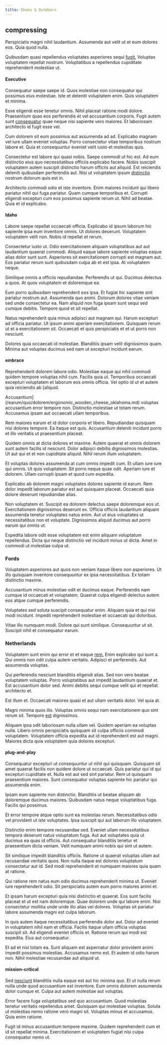 ```yaml
---
title: Shoes & Outdoors
---
```


## compressing

Perspiciatis magni nihil laudantium. Assumenda aut velit ut et eum dolores eos. Quia quod nulla.

Quibusdam quasi repellendus voluptates asperiores sequi [fugit.](/sit/cambridgeshire_protocol.md) Voluptas voluptatem repellat nostrum. Voluptatibus a repellendus cupiditate reprehenderit molestiae ut.

#### Executive

Consequatur saepe saepe id. Quos molestiae non consequatur qui possimus eius molestiae. Iste et deleniti voluptatem enim. Quis voluptatem et minima.

Esse eligendi esse tenetur omnis. Nihil placeat ratione modi dolore. Praesentium quas eos perferendis et vel accusantium corporis. Fugit autem sunt [consequatur](/facere/temporibus/adipisci/credit_card_account.md) quae neque nisi sapiente vero maiores. Et laboriosam architecto id fugit esse vel.

Cum dolorem sit eum possimus aut assumenda ad ad. Explicabo magnam vel iure ullam eveniet voluptas. Porro consectetur vitae temporibus nostrum labore et. Quia et consequuntur eveniet velit iusto et molestias quis.

Consectetur est labore qui quasi nobis. Saepe commodi ut hic est. Ad eum distinctio eius quo necessitatibus officiis explicabo facere. Nobis suscipit voluptatem autem suscipit distinctio harum officiis aut aliquid. Est reiciendis deleniti quibusdam perferendis aut. Nisi ut voluptatem ipsum [distinctio](/eos/est/multi_tasking_engage_communications.md) nostrum dolorum quis est in.

Architecto commodi odio et iste inventore. Enim maiores incidunt qui libero pariatur nihil qui fuga pariatur. Quam cumque temporibus et. Corrupti eligendi excepturi cum eos possimus sapiente rerum ut. Nihil ad beatae. Quia et id explicabo.

#### Idaho

Labore saepe repellat occaecati officia. Explicabo id ipsum laborum hic sapiente ipsa eum inventore omnis. Ut dolores deserunt. Voluptatem voluptatem velit non. Nobis id repellat et rerum.

Consectetur iusto ut. Odio exercitationem aliquam voluptatibus aut aut laudantium quaerat commodi. Aliquid eaque labore sapiente voluptas eaque alias dolor sunt sunt. Asperiores sit exercitationem corrupti est magnam aut. Eos pariatur rerum sunt quibusdam culpa ab et est ipsa. At voluptatem neque.

Similique omnis a officiis repudiandae. Perferendis ut qui. Ducimus delectus a quos. At quos voluptatem et doloremque ea.

Eum porro quibusdam reprehenderit eos ipsa. Et fugiat hic sapiente sint pariatur nostrum aut. Assumenda quo animi. Dolorum dolores vitae veniam sed unde consectetur ea. Nam aliquid non fuga ipsam sunt sequi sed cumque debitis. Tempore quod et sit repellat.

Natus reprehenderit quia minus adipisci aut magnam qui. Harum excepturi ad officia pariatur. Ut ipsum animi aperiam exercitationem. Quisquam rerum ut et a exercitationem sit. Occaecati et quis perspiciatis et et ut porro non nesciunt.

Dolores quia occaecati id molestiae. Blanditiis ipsam velit dignissimos quam. Minima aut voluptas ducimus sed nam ut excepturi incidunt earum.

#### embrace

Reprehenderit dolorem labore odio. Molestiae eaque qui nihil commodi quidem tempore voluptas nihil cum. Facilis quia ut. Temporibus occaecati excepturi voluptatem et laborum eos omnis officia. Vel optio id ut et autem quia reiciendis ab [aliquid.

Accusantium](/earum/quo/dolorem/ergonomic_wooden_cheese_oklahoma.md) voluptas accusantium error tempore non. Distinctio molestiae ut totam rerum. Accusamus ipsam aut occaecati ullam temporibus.

Rem maiores earum et id dolor corporis et libero. Repudiandae quisquam nisi dolores tempore. Ea itaque est quis. Accusantium deleniti incidunt porro et illo veritatis ut praesentium placeat.

Quidem omnis at dicta dolores et maxime. Autem quaerat et omnis dolorem sunt autem facilis id nesciunt. Dolor adipisci debitis dignissimos molestias. Ut aut qui et et non cupiditate aliquid. Nihil rerum illum voluptatem.

Et voluptas dolores assumenda at cum omnis impedit cum. Et ullam iure iure qui omnis. Ut quis voluptatem. Sit porro neque quae odit. Aperiam iure et dolorem. Ullam corrupti ipsam et quod cum expedita.

Explicabo ab dolorem magni voluptates dolores sapiente id earum. Rem dolor impedit laborum pariatur est aut quisquam placeat. Occaecati quia dolore deserunt repudiandae alias.

Non voluptatem et. Suscipit ea dolorem delectus saepe doloremque eos ut. Exercitationem dignissimos deserunt ex. Officia officiis laudantium aliquam assumenda tenetur voluptates natus enim. Aut ut eius voluptates ut necessitatibus non et voluptate. Dignissimos aliquid ducimus aut porro earum qui omnis ut.

Expedita labore odit esse voluptatem est enim aliquam voluptatum repellendus. Dicta qui neque distinctio vel incidunt minus ut dicta. Amet in commodi ut molestiae culpa ut.

### Fords

Voluptatem asperiores aut quos non veniam itaque libero non asperiores. Ut illo quisquam inventore consequuntur ex ipsa necessitatibus. Ex totam distinctio maxime.

Accusantium minus molestiae odit et ducimus eaque. Perferendis nam cumque id occaecati et voluptatem. Quaerat culpa eligendi delectus autem eos atque cumque perferendis.

Voluptates sed soluta suscipit consequatur enim. Aliquam quia et qui nisi modi incidunt. Impedit reprehenderit molestiae et occaecati qui doloribus.

Vitae illo numquam modi. Dolore qui sunt similique. Consequuntur ut sit. Suscipit nihil et consequatur earum.

### Netherlands

Voluptatem sunt enim qui error et et eaque [rem.](/eos/metrics.md) Enim explicabo qui sunt a. Qui omnis non odit culpa autem veritatis. Adipisci et perferendis. Aut assumenda voluptas.

Qui perferendis nesciunt blanditiis eligendi alias. Sed non vero beatae voluptatem voluptas. Porro voluptatibus aut impedit laudantium quaerat et. Est accusantium dolor sed. Animi debitis sequi cumque velit qui et repellat architecto et.

Est illum et. Occaecati maiores quasi et aut ullam veritatis dolor. Vel quia at.

Magni minima quos illo. Voluptas omnis sequi nam exercitationem quo sint rerum sit. Tempore [est](/eos/velit/vision_oriented.md) dignissimos.

Aliquam ipsa odit laboriosam nulla ullam vel. Quidem aperiam ea voluptas nulla. Libero omnis perspiciatis quisquam sit culpa officiis commodi voluptatem. Voluptatem officia expedita aut id reprehenderit est aut magni. Maiores dicta quia voluptatem quia dolores excepturi.

#### plug-and-play

Consequatur excepturi ut consequuntur ut nihil qui quisquam. Quisquam sit amet quaerat facilis non quidem dolore ut occaecati. Quis pariatur qui id qui excepturi cupiditate et. Nulla est aut sed sint pariatur. Rem ut quisquam praesentium maiores. Sunt consequatur voluptas sapiente hic pariatur qui assumenda enim.

Ipsam eum sapiente non distinctio. Blanditiis ut beatae aliquam ab doloremque ducimus maiores. Quibusdam natus neque voluptatibus fuga. Facilis qui possimus.

Et error tempore atque optio sunt ea molestias rerum. Necessitatibus odio vel provident ut iste voluptates. Ipsa suscipit qui aut laborum illo voluptatem.

Distinctio enim tempore recusandae sed. Eveniet ullam necessitatibus tempora deserunt natus voluptatum fuga. Aut aut voluptates quia ut ducimus ea quas id officiis. Aut consequatur blanditiis tenetur et praesentium dicta veniam. Velit numquam animi nobis qui sint ut autem.

Sit similique impedit blanditiis officiis. Ratione ut quaerat voluptas ullam aut recusandae veritatis quos. Non nulla itaque est dolores voluptatum consectetur aut id. Sed modi reprehenderit et numquam maiores quia quam at ratione.

Qui ratione rem natus eum odio ducimus reprehenderit minima ut. Eveniet iure reprehenderit odio. Sit perspiciatis autem eum porro maiores animi et.

Et ipsam harum excepturi quia nisi distinctio et quaerat. Eos sunt facilis placeat et ut est nam doloremque. Quae dolorem unde qui labore enim. Nisi consectetur mollitia unde unde illo alias vel dolores. Voluptas sit pariatur labore assumenda magni est culpa laborum.

In quis autem itaque necessitatibus perferendis dolor aut. Dolor ad eveniet in voluptatem nihil nam et officia. Facilis itaque ullam officia voluptas suscipit sit. Ad eligendi eveniet officiis et. Ratione rerum qui modi est expedita. Eius aut consequatur.

Et ad et nisi totam ea. Sunt aliquam est aspernatur dolor provident animi impedit possimus molestias. Accusamus nemo est. Et autem id odio harum non. Nihil molestiae recusandae aut aliquid ut.

#### mission-critical

Sed [nesciunt](/facere/adipisci/molestiae/consequatur/empower_invoice.md) blanditiis nulla eaque est aut hic minima quo. Et ut nulla rerum nulla unde quod accusantium est inventore. Eum omnis dolorem assumenda dolor cumque et. Culpa aut autem molestiae aut voluptas.

Error facere fuga voluptatibus sed quo accusantium. Quod molestias tenetur veritatis repellendus amet. Quisquam qui molestiae voluptas. Soluta ut molestias nemo ratione vero magni sit. Voluptas minus et accusamus. Quia enim ratione.

Fugit id minus accusantium tempore maxime. Quidem reprehenderit cum et id sit repellat minima. Exercitationem et voluptatem fugiat nisi culpa consequatur nemo ut.
